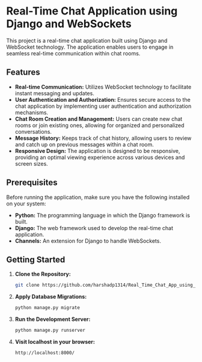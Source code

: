 # Real-Time Chat Application using Django and WebSockets

This project is a real-time chat application built using Django and WebSocket technology. The application enables users to engage in seamless real-time communication within chat rooms.

## Features

- **Real-time Communication:** Utilizes WebSocket technology to facilitate instant messaging and updates.
- **User Authentication and Authorization:** Ensures secure access to the chat application by implementing user authentication and authorization mechanisms.
- **Chat Room Creation and Management:** Users can create new chat rooms or join existing ones, allowing for organized and personalized conversations.
- **Message History:** Keeps track of chat history, allowing users to review and catch up on previous messages within a chat room.
- **Responsive Design:** The application is designed to be responsive, providing an optimal viewing experience across various devices and screen sizes.

## Prerequisites

Before running the application, make sure you have the following installed on your system:

- **Python:** The programming language in which the Django framework is built.
- **Django:** The web framework used to develop the real-time chat application.
- **Channels:** An extension for Django to handle WebSockets.

## Getting Started

1. **Clone the Repository:**
   ```bash
   git clone https://github.com/harshadp1314/Real_Time_Chat_App_using_Django_and_WebSocket.git

2. **Apply Database Migrations:**
   ```bash
   python manage.py migrate

3. **Run the Development Server:**
   ```bash
   python manage.py runserver
4. **Visit localhost in your browser:**
   ```bash
   http://localhost:8000/ 
